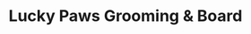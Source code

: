 ---
title: "Lucky Paws Grooming & Board"
url: /helotes/lucky-paws-grooming-and-board/
shop: pet grooming
---